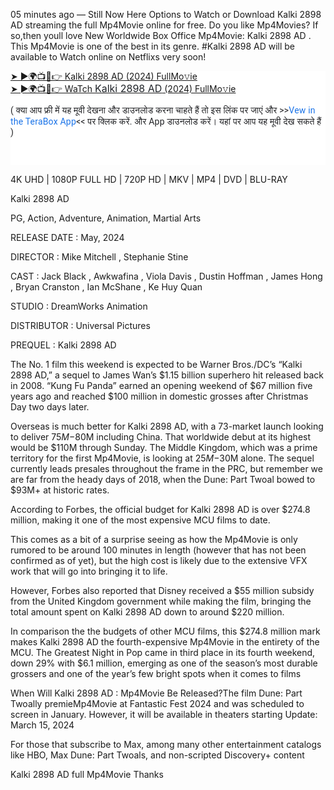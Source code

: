 05 minutes ago — Still Now Here Options to Watch or Download Kalki 2898 AD streaming the full Mp4Movie online for free. Do you like Mp4Movies? If so,then youll love New Worldwide Box Office Mp4Movie: Kalki 2898 AD . This Mp4Movie is one of the best in its genre. #Kalki 2898 AD will be available to Watch online on Netflixs very soon!

<div class="markdown-heading" dir="auto" style="background-color: white; box-sizing: border-box; color: #1f2328; font-family: -apple-system, BlinkMacSystemFont, &quot;Segoe UI&quot;, &quot;Noto Sans&quot;, Helvetica, Arial, sans-serif, &quot;Apple Color Emoji&quot;, &quot;Segoe UI Emoji&quot;; font-size: 14px; margin-top: 0px; position: relative;"><h1 class="heading-element" dir="auto" style="border-bottom: 1px solid var(--borderColor-muted, var(--color-border-muted)); box-sizing: border-box; font-weight: var(--base-text-weight-semibold, 600); line-height: 1.25; margin-bottom: var(--base-size-16); margin-left: 0px; margin-right: 0px; margin-top: 0px; padding-bottom: 0.3em;"><p dir="auto" style="box-sizing: border-box; font-size: 14px; font-weight: 400; margin-bottom: var(--base-size-16); margin-top: 0px;"><a href="https://bit.ly/full-movie-Kalki-2898-AD-link" rel="nofollow">➤ ►🌍📺📱👉 Kalki 2898 AD (2024) FullMo𝚟ie</a></p><p dir="auto" style="box-sizing: border-box; font-size: 14px; font-weight: 400; margin-bottom: var(--base-size-16); margin-top: 0px;"><a href="https://bit.ly/full-movie-Kalki-2898-AD-link" rel="nofollow">➤ ►🌍📺📱👉 WaTch&nbsp;<span style="color: #1f2328; font-size: 16px;">Kalki 2898 AD</span>&nbsp;(2024) FullMo𝚟ie</a></p><p dir="auto" style="box-sizing: border-box; font-size: 14px; font-weight: 400; margin-bottom: var(--base-size-16); margin-top: 0px;"><br /></p><p dir="auto" style="box-sizing: border-box; font-size: 14px; font-weight: 400; margin-bottom: var(--base-size-16); margin-top: 0px;"><span style="color: #202124; font-family: Roboto, Arial, sans-serif; font-variant-ligatures: none; letter-spacing: 0.2px; white-space-collapse: preserve;">( क्या आप फ्री में यह मूवी देखना और डाउनलोड करना चाहते हैं तो इस लिंक पर जाएं और &gt;&gt;</span><a data-saferedirecturl="https://www.google.com/url?hl=en-US&amp;q=https://bit.ly/full-movie-Kalki-2898-AD-link&amp;source=gmail&amp;ust=1720192137377000&amp;usg=AOvVaw3m-c148l19NEsAnbyLr7vb" href="https://bit.ly/full-movie-Kalki-2898-AD-link" rel="nofollow" style="-webkit-tap-highlight-color: transparent; color: #1a73e8; font-family: Roboto, Arial, sans-serif; font-variant-ligatures: none; letter-spacing: 0.2px; text-decoration-line: none; white-space-collapse: preserve;" target="_blank">Vew in the TeraBox App</a><span style="color: #202124; font-family: Roboto, Arial, sans-serif; font-variant-ligatures: none; letter-spacing: 0.2px; white-space-collapse: preserve;">&lt;&lt; पर क्लिक करें. और App डाउनलोड करें। यहां पर आप यह मूवी देख सकते हैं )</span></p><p dir="auto" style="box-sizing: border-box; font-size: 14px; font-weight: 400; margin-bottom: var(--base-size-16); margin-top: 0px;"><br /></p><p dir="auto" style="box-sizing: border-box; font-size: 14px; font-weight: 400; margin-bottom: var(--base-size-16); margin-top: 0px;"><br /></p></h1></div>


4K UHD | 1080P FULL HD | 720P HD | MKV | MP4 | DVD | BLU-RAY

Kalki 2898 AD

PG, Action, Adventure, Animation, Martial Arts

RELEASE DATE : May, 2024

DIRECTOR : Mike Mitchell , Stephanie Stine

CAST : Jack Black , Awkwafina , Viola Davis , Dustin Hoffman , James Hong , Bryan Cranston , Ian McShane , Ke Huy Quan

STUDIO : DreamWorks Animation

DISTRIBUTOR : Universal Pictures

PREQUEL : Kalki 2898 AD

The No. 1 film this weekend is expected to be Warner Bros./DC’s “Kalki 2898 AD,” a sequel to James Wan’s $1.15 billion superhero hit released back in 2008. “Kung Fu Panda” earned an opening weekend of $67 million five years ago and reached $100 million in domestic grosses after Christmas Day two days later.

Overseas is much better for Kalki 2898 AD, with a 73-market launch looking to deliver $75M-$80M including China. That worldwide debut at its highest would be $110M through Sunday. The Middle Kingdom, which was a prime territory for the first Mp4Movie, is looking at $25M-$30M alone. The sequel currently leads presales throughout the frame in the PRC, but remember we are far from the heady days of 2018, when the Dune: Part Twoal bowed to $93M+ at historic rates.

According to Forbes, the official budget for Kalki 2898 AD is over $274.8 million, making it one of the most expensive MCU films to date.

This comes as a bit of a surprise seeing as how the Mp4Movie is only rumored to be around 100 minutes in length (however that has not been confirmed as of yet), but the high cost is likely due to the extensive VFX work that will go into bringing it to life.

However, Forbes also reported that Disney received a $55 million subsidy from the United Kingdom government while making the film, bringing the total amount spent on Kalki 2898 AD down to around $220 million.

In comparison the the budgets of other MCU films, this $274.8 million mark makes Kalki 2898 AD the fourth-expensive Mp4Movie in the entirety of the MCU.
The Greatest Night in Pop came in third place in its fourth weekend, down 29% with $6.1 million, emerging as one of the season’s most durable grossers and one of the year’s few bright spots when it comes to films

When Will Kalki 2898 AD : Mp4Movie Be Released?The film Dune: Part Twoally premieMp4Movie at Fantastic Fest 2024 and was scheduled to screen in January. However, it will be available in theaters starting Update: March 15, 2024

For those that subscribe to Max, among many other entertainment catalogs like HBO, Max Dune: Part Twoals, and non-scripted Discovery+ content

Kalki 2898 AD full Mp4Movie Thanks

<!---
Kalki-2898-AD-sMovie-Mp4-DownHDload/Kalki-2898-AD-sMovie-Mp4-DownHDload is a ✨ special ✨ repository because its `README.md` (this file) appears on your GitHub profile.
You can click the Preview link to take a look at your changes.
--->
